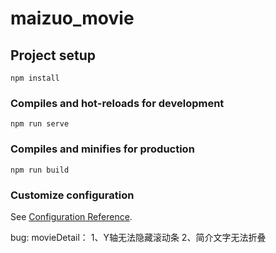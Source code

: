# maizuo_movie

## Project setup
```
npm install
```

### Compiles and hot-reloads for development
```
npm run serve
```

### Compiles and minifies for production
```
npm run build
```

### Customize configuration
See [Configuration Reference](https://cli.vuejs.org/config/).


bug:
movieDetail：
  1、Y轴无法隐藏滚动条
  2、简介文字无法折叠
